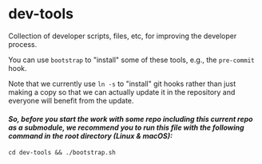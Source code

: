 # dev-tools

Collection of developer scripts, files, etc, for improving the developer process.

You can use `bootstrap` to "install" some of these tools, e.g., the `pre-commit` hook.

Note that we currently use `ln -s` to "install" git hooks rather than just making a copy so that we can actually update it in the repository and everyone will benefit from the update.

#### **_So, before you start the work with some repo including this current repo as a submodule, we recommend you to run this file with the following command in the root directory (Linux & macOS):_**

```
cd dev-tools && ./bootstrap.sh
```
